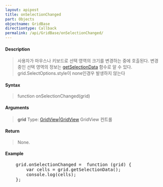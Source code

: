 ```yaml
---
layout: apipost
title: onSelectionChanged
part: Objects
objectname: GridBase
directiontype: Callback
permalink: /api/GridBase/onSelectionChanged/
---
```



#### Description

> 사용자가 마우스나 키보드로 선택 영역의 크기를 변경하는 중에 호출된다. 변경 중인 선택 영역의 정보는 [getSelectionData](/api/GridBase/) 함수로 알 수 있다.
> grid.SelectOptions.style이 none인경우 발생하지 않는다

#### Syntax

> function onSelectionChanged(grid)

#### Arguments

> **grid**
> Type: [GridView\|GridView](/api/GridBase/)
> GridView 컨트롤

#### Return

> None.

#### Example

<pre class="prettyprint">
    grid.onSelectionChanged =  function (grid) {
        var cells = grid.getSelectionData();
        console.log(cells);  
    };
</pre>

